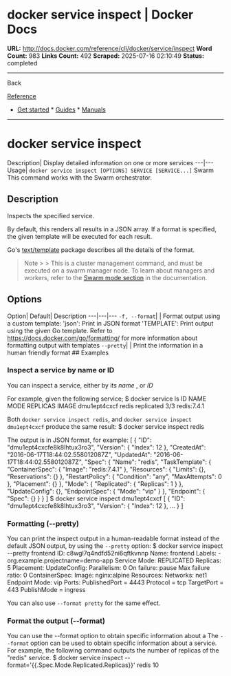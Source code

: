 # docker service inspect | Docker Docs

**URL:** http://docs.docker.com/reference/cli/docker/service/inspect
**Word Count:** 983
**Links Count:** 492
**Scraped:** 2025-07-16 02:10:49
**Status:** completed

---

Back

[Reference](https://docs.docker.com/reference/)

  * [Get started](http://docs.docker.com/get-started/)   * [Guides](http://docs.docker.com/guides/)   * [Manuals](http://docs.docker.com/manuals/)

* * *

# docker service inspect

Description| Display detailed information on one or more services   ---|---   Usage| `docker service inspect [OPTIONS] SERVICE [SERVICE...]`      Swarm This command works with the Swarm orchestrator.

## Description

Inspects the specified service.

By default, this renders all results in a JSON array. If a format is specified, the given template will be executed for each result.

Go's [text/template](https://pkg.go.dev/text/template) package describes all the details of the format.

> Note >  > This is a cluster management command, and must be executed on a swarm manager node. To learn about managers and workers, refer to the [Swarm mode section](http://docs.docker.com/engine/swarm/) in the documentation.

## Options

Option| Default| Description   ---|---|---   `-f, --format`| | Format output using a custom template:   'json': Print in JSON format   'TEMPLATE': Print output using the given Go template.   Refer to <https://docs.docker.com/go/formatting/> for more information about formatting output with templates   `--pretty`| | Print the information in a human friendly format      ## Examples

### Inspect a service by name or ID

You can inspect a service, either by its _name_ , or _ID_

For example, given the following service;               $ docker service ls     ID            NAME   MODE        REPLICAS  IMAGE     dmu1ept4cxcf  redis  replicated  3/3       redis:7.4.1     

Both `docker service inspect redis`, and `docker service inspect dmu1ept4cxcf` produce the same result:               $ docker service inspect redis     

The output is in JSON format, for example:               [       {         "ID": "dmu1ept4cxcfe8k8lhtux3ro3",         "Version": {           "Index": 12         },         "CreatedAt": "2016-06-17T18:44:02.558012087Z",         "UpdatedAt": "2016-06-17T18:44:02.558012087Z",         "Spec": {           "Name": "redis",           "TaskTemplate": {             "ContainerSpec": {               "Image": "redis:7.4.1"             },             "Resources": {               "Limits": {},               "Reservations": {}             },             "RestartPolicy": {               "Condition": "any",               "MaxAttempts": 0             },             "Placement": {}           },           "Mode": {             "Replicated": {               "Replicas": 1             }           },           "UpdateConfig": {},           "EndpointSpec": {             "Mode": "vip"           }         },         "Endpoint": {           "Spec": {}         }       }     ]               $ docker service inspect dmu1ept4cxcf          [       {         "ID": "dmu1ept4cxcfe8k8lhtux3ro3",         "Version": {           "Index": 12         },         ...       }     ]     

### Formatting \(--pretty\)

You can print the inspect output in a human-readable format instead of the default JSON output, by using the `--pretty` option:               $ docker service inspect --pretty frontend          ID:     c8wgl7q4ndfd52ni6qftkvnnp     Name:   frontend     Labels:      - org.example.projectname=demo-app     Service Mode:   REPLICATED      Replicas:      5     Placement:     UpdateConfig:      Parallelism:   0      On failure:    pause      Max failure ratio: 0     ContainerSpec:      Image:     nginx:alpine     Resources:     Networks:   net1     Endpoint Mode:  vip     Ports:      PublishedPort = 4443       Protocol = tcp       TargetPort = 443       PublishMode = ingress     

You can also use `--format pretty` for the same effect.

### Format the output \(--format\)

You can use the --format option to obtain specific information about a The `--format` option can be used to obtain specific information about a service. For example, the following command outputs the number of replicas of the "redis" service.               $ docker service inspect --format='{{.Spec.Mode.Replicated.Replicas}}' redis          10